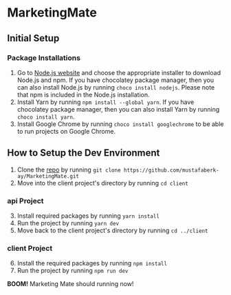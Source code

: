 # MarketingMate

## Initial Setup

### Package Installations

1. Go to [Node.js website](https://nodejs.org/en/download) and choose the appropriate installer to download Node.js and npm. If you have chocolatey package manager, then you can also install Node.js by running `choco install nodejs`. Please note that npm is included in the Node.js installation.
2. Install Yarn by running `npm install --global yarn`. If you have chocolatey package manager, then you can also install Yarn by running `choco install yarn`.
3. Install Google Chrome by running `choco install googlechrome` to be able to run projects on Google Chrome.

## How to Setup the Dev Environment
1. Clone the [repo]("https://github.com/mustafaberk-ay/MarketingMate/tree/main") by running `git clone https://github.com/mustafaberk-ay/MarketingMate.git`
2. Move into the client project's directory by running `cd client`

### api Project
3. Install required packages by running `yarn install`
4. Run the project by running `yarn dev`
5. Move back to the client project's directory by running `cd ../client`

### client Project
6. Install the required packages by running `npm install`
7. Run the project by running `npm run dev`

**BOOM!** Marketing Mate should running now!
